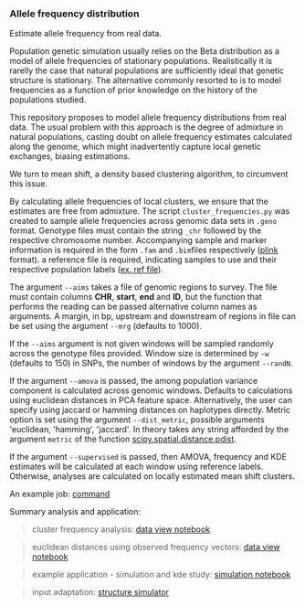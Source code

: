 ### Allele frequency distribution

Estimate allele frequency from real data. 

Population genetic simulation usually relies on the Beta distribution as a model 
of allele frequencies of stationary populations. Realistically it is rarelly the 
case that natural populations are sufficiently ideal that genetic structure is 
stationary. The alternative commonly resorted to is to model frequencies as a function
of prior knowledge on the history of the populations studied.

This repository proposes to model allele frequency distributions from real data.
The usual problem with this approach is the degree of admixture in natural populations,
casting doubt on allele frequency estimates calculated along the genome, which might
inadvertently capture local genetic exchanges, biasing estimations.

We turn to mean shift, a density based clustering algorithm, to circumvent this issue.

By calculating allele frequencies of local clusters, we ensure that the estimates 
are free from admixture. The script `cluster_frequencies.py` was created to sample 
allele frequencies across genomic data sets in `.geno` format. Genotype files must 
contain the string `_chr` followed by the respective chromosome number. Accompanying sample and
marker information is required in the form `.fam` and `.bim`files respectively 
([plink](http://zzz.bwh.harvard.edu/plink/) format). a reference file is required, 
indicating samples to use and their respective population labels ([ex. ref file](https://github.com/SantosJGND/Galaxy_KDE_classifier/blob/master/Simulation_test/refs_sim.txt)).

The argument `--aims` takes a file of genomic regions to survey. The file must contain
columns **CHR**, **start**, **end** and **ID**, but the function that performs the reading
can be passed alternative column names as arguments. A margin, in bp, upstream and 
downstream of regions in file can be set using the argument `--mrg` (defaults to 1000).

If the `--aims` argument is not given windows will be sampled randomly across the genotype files provided. 
Window size is determined by `-w` (defaults to 150) in SNPs, the number of windows by the argument 
`--randN`. 

If the argument `--amova` is passed, the among population variance component is calculated
across genomic windows. Defaults to calculations using euclidean distances in PCA feature space.
Alternatively, the user can specify using jaccard or hamming distances on haplotypes directly.
Metric option is set using the argument `--dist_metric`, possible arguments 'euclidean, 'hamming', 'jaccard'.
In theory takes any string afforded by the argument `metric` of the function 
[scipy.spatial.distance.pdist](https://docs.scipy.org/doc/scipy/reference/generated/scipy.spatial.distance.pdist.html).

If the argument `--supervised` is passed, then AMOVA, frequency and KDE estimates will 
be calculated at each window using reference labels. Otherwise, analyses are 
calculated on locally estimated mean shift clusters. 

An example job: [command](CLshape_command.txt)

Summary analysis and application:

>cluster frequency analysis: [data view notebook](https://nbviewer.jupyter.org/github/SantosJGND/Tools_and_toys/blob/master/Cluster_shape/cluster_freqs.ipynb)

>euclidean distances using observed frequency vectors: [data view notebook](https://nbviewer.jupyter.org/github/SantosJGND/Tools_and_toys/blob/master/Cluster_shape/Euclidian_to_fst.ipynb)

>example application - simulation and kde study: [simulation notebook](https://nbviewer.jupyter.org/github/SantosJGND/Tools_and_toys/blob/master/Cluster_shape/custom_manipulation.ipynb)

>input adaptation: [structure simulator](https://nbviewer.jupyter.org/github/SantosJGND/Tools_and_toys/blob/master/Cluster_shape/Structure_simulator.ipynb)
